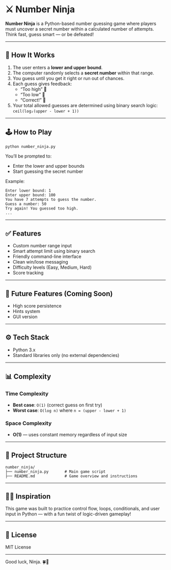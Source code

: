 # ⚔️ Number Ninja

**Number Ninja** is a Python-based number guessing game where players must uncover a secret number within a calculated number of attempts. Think fast, guess smart — or be defeated!

---

## 🧠 How It Works

1. The user enters a **lower and upper bound**.
2. The computer randomly selects a **secret number** within that range.
3. You guess until you get it right or run out of chances.
4. Each guess gives feedback:
   - “Too high” 🔺
   - “Too low” 🔻
   - “Correct!” 🎯
5. Your total allowed guesses are determined using binary search logic: `ceil(log₂(upper - lower + 1))`

---

## 🕹️ How to Play

```bash
python number_ninja.py
```

You’ll be prompted to:
- Enter the lower and upper bounds
- Start guessing the secret number

Example:
```
Enter lower bound: 1
Enter upper bound: 100
You have 7 attempts to guess the number.
Guess a number: 50
Try again! You guessed too high.
...
```

---

## ✅ Features
- Custom number range input
- Smart attempt limit using binary search
- Friendly command-line interface
- Clean win/lose messaging
- Difficulty levels (Easy, Medium, Hard)
- Score tracking

---

## 🚀 Future Features (Coming Soon)
- High score persistence
- Hints system
- GUI version

---

## ⚙️ Tech Stack
- Python 3.x
- Standard libraries only (no external dependencies)

---

## 📊 Complexity

### Time Complexity
- **Best case**: `O(1)` (correct guess on first try)
- **Worst case**: `O(log n)` where `n = (upper - lower + 1)`

### Space Complexity
- **O(1)** — uses constant memory regardless of input size

---

## 📁 Project Structure
```
number_ninja/
├── number_ninja.py       # Main game script
├── README.md             # Game overview and instructions
```

---

## 🧙‍♂️ Inspiration
This game was built to practice control flow, loops, conditionals, and user input in Python — with a fun twist of logic-driven gameplay!

---

## 📜 License
MIT License

---

Good luck, Ninja. 🍀🥷

